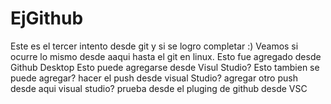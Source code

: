 # EjGithub
Este es el tercer intento desde git y si se logro completar :)
Veamos si ocurre lo mismo desde aaqui hasta el git en linux.
Esto fue agregado desde Github Desktop
Esto puede agregarse desde Visul Studio?
Esto tambien se puede agregar?
hacer el push desde visual Studio?
agregar otro push desde aqui visual studio?
prueba desde el pluging de github desde VSC